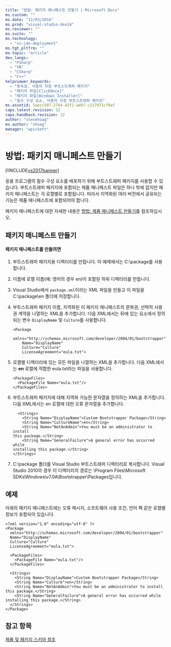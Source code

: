 ```yaml
---
title: "방법: 패키지 매니페스트 만들기 | Microsoft Docs"
ms.custom: ""
ms.date: "12/03/2016"
ms.prod: "visual-studio-dev14"
ms.reviewer: ""
ms.suite: ""
ms.technology: 
  - "vs-ide-deployment"
ms.tgt_pltfrm: ""
ms.topic: "article"
dev_langs: 
  - "FSharp"
  - "VB"
  - "CSharp"
  - "C++"
helpviewer_keywords: 
  - "종속성, 사용자 지정 부트스트래퍼 패키지"
  - "패키지 파일[ClickOnce]"
  - "패키지 파일[Windows Installer]"
  - "필수 구성 요소, 사용자 지정 부트스트래퍼 패키지"
ms.assetid: 5aecc507-2764-42f2-ae6f-c227971cf0af
caps.latest.revision: 12
caps.handback.revision: 12
author: "stevehoag"
ms.author: "shoag"
manager: "wpickett"
---
```

# 방법: 패키지 매니페스트 만들기
[!INCLUDE[vs2017banner](../code-quality/includes/vs2017banner.md)]

응용 프로그램의 필수 구성 요소를 배포하기 위해 부트스트래퍼 패키지를 사용할 수 있습니다.  부트스트래퍼 패키지에 포함되는 제품 매니페스트 파일은 하나 밖에 없지만 패키지 매니페스트는 각 로캘별로 포함됩니다.  따라서 지역화된 여러 버전에서 공유되는 기능은 제품 매니페스트에 포함되어야 합니다.  
  
 패키지 매니페스트에 대한 자세한 내용은 [방법: 제품 매니페스트 만들기](../deployment/how-to-create-a-product-manifest.md)를 참조하십시오.  
  
## 패키지 매니페스트 만들기  
  
#### 패키지 매니페스트를 만들려면  
  
1.  부트스트래퍼 패키지용 디렉터리를 만듭니다.  이 예제에서는 C:\\package를 사용합니다.  
  
2.  이름에 로캘 이름\(예: 영어의 경우 en\)이 포함된 하위 디렉터리를 만듭니다.  
  
3.  Visual Studio에서 `package.xml`이라는 XML 파일을 만들고 이 파일을 C:\\package\\en 폴더에 저장합니다.  
  
4.  부트스트래퍼 패키지 이름, 지역화된 이 패키지 매니페스트의 문화권, 선택적 사용권 계약을 나열하는 XML을 추가합니다.  다음 XML에서는 뒤에 있는 요소에서 정의되는 변수 `DisplayName` 및 `Culture`를 사용합니다.  
  
    ```  
    <Package  
        xmlns="http://schemas.microsoft.com/developer/2004/01/bootstrapper"  
        Name="DisplayName"  
        Culture="Culture"  
        LicenseAgreement="eula.txt">  
    ```  
  
5.  로캘별 디렉터리에 있는 모든 파일을 나열하는 XML을 추가합니다.  다음 XML에서는 **en** 로캘에 적합한 eula.txt라는 파일을 사용합니다.  
  
    ```  
    <PackageFiles>  
      <PackageFile Name="eula.txt"/>  
    </PackageFiles>  
    ```  
  
6.  부트스트래퍼 패키지에 대해 지역화 가능한 문자열을 정의하는 XML을 추가합니다.  다음 XML에서는 en 로캘에 대한 오류 문자열을 추가합니다.  
  
    ```  
      <Strings>  
        <String Name="DisplayName">Custom Bootstrapper Package</String>  
        <String Name="CultureName">en</String>  
        <String Name="NotAnAdmin">You must be an administrator to install   
    this package.</String>  
        <String Name="GeneralFailure">A general error has occurred while   
    installing this package.</String>  
    </Strings>  
    ```  
  
7.  C:\\package 폴더를 Visual Studio 부트스트래퍼 디렉터리로 복사합니다.  Visual Studio 2010의 경우 이 디렉터리의 경로는 \\Program Files\\Microsoft SDKs\\Windows\\v7.0A\\Bootstrapper\\Packages입니다.  
  
## 예제  
 아래의 패키지 매니페스트에는 오류 메시지, 소프트웨어 사용 조건, 언어 팩 같은 로캘별 정보가 포함되어 있습니다.  
  
```  
<?xml version="1.0" encoding="utf-8" ?>  
<Package  
  xmlns="http://schemas.microsoft.com/developer/2004/01/bootstrapper"  
  Name="DisplayName"  
  Culture="Culture"  
  LicenseAgreement="eula.txt">  
  
  <PackageFiles>  
    <PackageFile Name="eula.txt"/>  
  </PackageFiles>  
  
  <Strings>  
    <String Name="DisplayName">Custom Bootstrapper Package</String>  
    <String Name="Culture">en</String>  
    <String Name="NotAnAdmin">You must be an administrator to install this package.</String>  
    <String Name="GeneralFailure">A general error has occurred while   
installing this package.</String>  
  </Strings>  
</Package>  
```  
  
## 참고 항목  
 [제품 및 패키지 스키마 참조](../deployment/product-and-package-schema-reference.md)